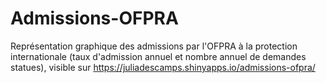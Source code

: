 # Admissions-OFPRA
Représentation graphique des admissions par l'OFPRA à la protection internationale (taux d'admission annuel  et nombre annuel de demandes statues), visible sur https://juliadescamps.shinyapps.io/admissions-ofpra/ 
